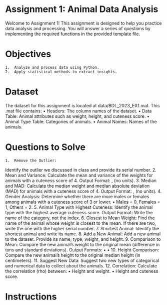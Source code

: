 # Assignment 1: Animal Data Analysis

Welcome to Assignment 1! This assignment is designed to help you practice data analysis and processing. 
You will answer a series of questions by implementing the required functions in the provided template file.


# Objectives
	1.	Analyze and process data using Python.
	2.	Apply statistical methods to extract insights.

# Dataset
The dataset for this assignment is located at data/BDL_2023_EX1.mat. This .mat file contains:
	•	Headers: The column names of the dataset.
	•	Data Table: Animal attributes such as weight, height, and cuteness score.
	•	Animal Type Table: Categories of animals.
	•	Animal Names: Names of the animals.

 # Questions to Solve
	1.	Remove the Outlier:
Identify the outlier we discussed in class and provide its serial number.
	2.	Mean and Variance:
Calculate the mean and variance of the weights for animals with a cuteness score of 4.
Output Format: <mean weight>, <variance> (no units).
	3.	Median and MAD:
Calculate the median weight and median absolute deviation (MAD) for animals with a cuteness score of 4.
Output Format: <median weight>, <MAD> (no units).
	4.	Gender Analysis:
Determine whether there are more males or females among animals with a cuteness score of 3 or lower.
	•	Males = 0, Females = 1, Others = 2.
	5.	Animal Type with Highest Cuteness:
Identify the animal type with the highest average cuteness score.
Output Format: Write the name of the category, not the index.
	6.	Closest to Mean Weight:
Find the name of the animal whose weight is closest to the mean. If there are two, write the one with the higher serial number.
	7.	Shortest Animal:
Identify the shortest animal and write its name.
	8.	Add a New Animal:
Add a new animal to the dataset. Provide its name, type, weight, and height.
	9.	Comparison to Mean:
Compare the new animal’s weight to the original mean (difference in tons and standard deviations).
Output Formats:
	•	<difference in tons>
	•	<difference in standard deviations>
	10.	Height Comparison:
Compare the new animal’s height to the original median height (in centimeters).
	11.	Suggest New Data:
Suggest two new types of categorical and numerical data to collect about the animals.
	12.	Correlation:
Calculate the correlation (rho) between:
	•	Height and weight.
	•	Height and cuteness score.

# Instructions
